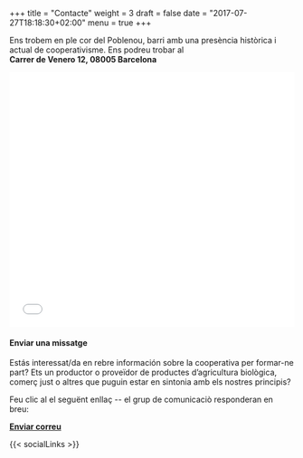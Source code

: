 +++
title = "Contacte"
weight = 3
draft = false
date = "2017-07-27T18:18:30+02:00"
menu = true
+++

Ens trobem en ple cor del Poblenou, barri amb una presència històrica i actual de cooperativisme.
Ens podreu trobar al<br />
**Carrer de Venero 12, 08005 Barcelona**

<iframe class="map_embed" title="Cooperativa Mespilus" src="//maps.google.com/?ll=41.403062%2C2.202957&amp;spn=0.011492%2C0.022273&amp;ie=UTF8&amp;z=15&amp;t=roadmap&amp;sll=41.403062%2C2.202957&amp;sspn=0.011492%2C0.022273&amp;q=Carrer%20de%20Venero%2C%2012%2008005%20Barcelona%2C%20Espanya%20(Cooperativa%20Mespilus)&amp;output=embed" width="100%" height="450" frameborder="0" scrolling="no"></iframe><br />

#### Enviar una missatge

Estás interessat/da en rebre información sobre la cooperativa per formar-ne part? Ets un productor o proveïdor de productes d’agricultura biològica, comerç just o altres que puguin estar en sintonia amb els nostres principis? 

Feu clic al el seguënt enllaç -- el grup de comunicaciò responderan en breu:  

<a href="mailto:info@mespilus.org?Subject=Més%20informació%20si%20us%20plau!" target="_top"><b>Enviar correu</b></a>

{{< socialLinks >}}
